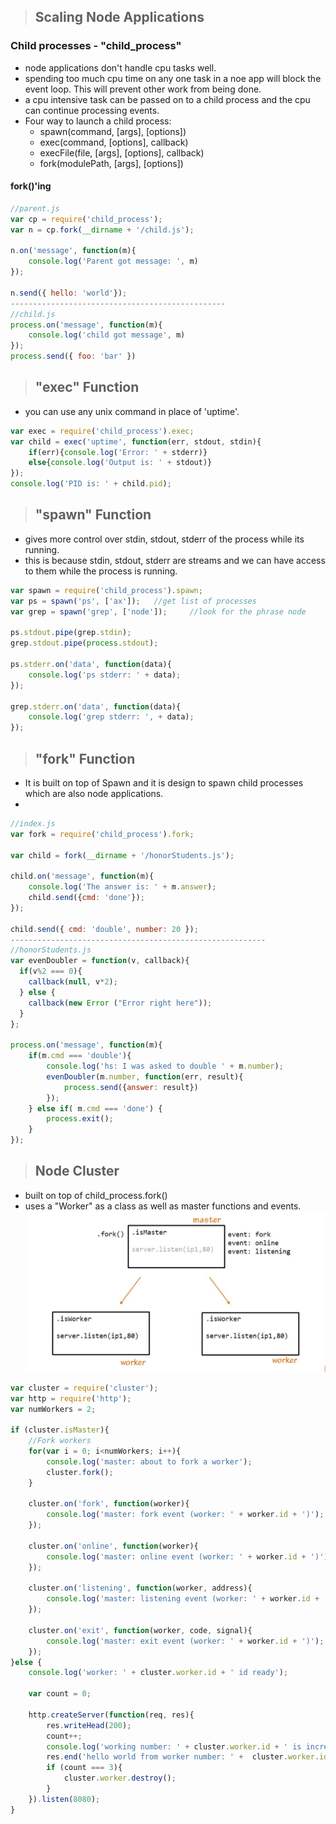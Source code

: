> ## Scaling Node Applications

### Child processes - "child_process"
- node applications don't handle cpu tasks well.
- spending too much cpu time on any one task in a noe app will block the event loop. This will prevent other work from being done. 
- a cpu intensive task can be passed on to a child process and the cpu can continue processing events.
- Four way to launch a child process:
    * spawn(command, [args], [options])
    * exec(command, [options], callback)
    * execFile(file, [args], [options], callback)
    * fork(modulePath, [args], [options])

#### fork()'ing
```javascript
//parent.js
var cp = require('child_process');
var n = cp.fork(__dirname + '/child.js');

n.on('message', function(m){
    console.log('Parent got message: ', m)
});

n.send({ hello: 'world'});
------------------------------------------------
//child.js
process.on('message', function(m){
    console.log('child got message', m)
});
process.send({ foo: 'bar' })
```

> ## "exec" Function
- you can use any unix command in place of 'uptime'.
```javascript
var exec = require('child_process').exec;
var child = exec('uptime', function(err, stdout, stdin){
    if(err){console.log('Error: ' + stderr)}
    else{console.log('Output is: ' + stdout)}
});
console.log('PID is: ' + child.pid);
```

> ## "spawn" Function
- gives more control over stdin, stdout, stderr of the process while its running.
- this is because stdin, stdout, stderr are streams and we can have access to them
while the process is running.
```javascript
var spawn = require('child_process').spawn;
var ps = spawn('ps', ['ax']);   //get list of processes
var grep = spawn('grep', ['node']);     //look for the phrase node

ps.stdout.pipe(grep.stdin);
grep.stdout.pipe(process.stdout);

ps.stderr.on('data', function(data){
    console.log('ps stderr: ' + data);
});

grep.stderr.on('data', function(data){
    console.log('grep stderr: ', + data);
});
```

> ## "fork" Function
- It is built on top of Spawn and it is design to spawn child processes which are also node applications.
- 
```javascript
//index.js
var fork = require('child_process').fork;

var child = fork(__dirname + '/honorStudents.js');

child.on('message', function(m){
    console.log('The answer is: ' + m.answer);
    child.send({cmd: 'done'});
});

child.send({ cmd: 'double', number: 20 });
---------------------------------------------------------
//honorStudents.js
var evenDoubler = function(v, callback){
  if(v%2 === 0){
    callback(null, v*2);
  } else {
    callback(new Error ("Error right here"));
  }
};

process.on('message', function(m){
    if(m.cmd === 'double'){
        console.log('hs: I was asked to double ' + m.number);
        evenDoubler(m.number, function(err, result){
            process.send({answer: result})
        });
    } else if( m.cmd === 'done') {
        process.exit();
    }
});
```

> ## Node Cluster
- built on top of child_process.fork()
- uses a "Worker" as a class as well as master functions and events.
![Image of cluster](./cluster.png)

```javascript
var cluster = require('cluster');
var http = require('http');
var numWorkers = 2;

if (cluster.isMaster){
    //Fork workers
    for(var i = 0; i<numWorkers; i++){
        console.log('master: about to fork a worker');
        cluster.fork();
    }

    cluster.on('fork', function(worker){
        console.log('master: fork event (worker: ' + worker.id + ')');
    });

    cluster.on('online', function(worker){
        console.log('master: online event (worker: ' + worker.id + ')');
    });

    cluster.on('listening', function(worker, address){
        console.log('master: listening event (worker: ' + worker.id + ', pid' + ' '+ worker.process.id + ' ' + address.address);
    });

    cluster.on('exit', function(worker, code, signal){
        console.log('master: exit event (worker: ' + worker.id + ')');
    });
}else {
    console.log('worker: ' + cluster.worker.id + ' id ready');

    var count = 0;

    http.createServer(function(req, res){
        res.writeHead(200);
        count++;
        console.log('working number: ' + cluster.worker.id + ' is incrementing count to ' + count++);
        res.end('hello world from worker number: ' +  cluster.worker.id + ' pid ' + cluster.worker.process.id + ' and the count: ' + count )
        if (count === 3){
            cluster.worker.destroy();
        }
    }).listen(8080);
}
```